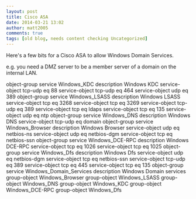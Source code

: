 ```yaml
---
layout: post
title: Cisco ASA
date: 2014-03-21 13:02
author: matt2005
comments: true
tags: [old blog, needs content checking Uncategorized]
---
```

Here's a few bits for a Cisco ASA to allow Windows Domain Services.

e.g. you need a DMZ server to be a member server of a domain on the internal LAN.

object-group service Windows_KDC
 description Windows KDC
 service-object tcp-udp eq 88
 service-object tcp-udp eq 464
 service-object udp eq 389
object-group service Windows_LSASS
 description Windows LSASS
 service-object tcp eq 3268
 service-object tcp eq 3269
 service-object tcp-udp eq 389
 service-object tcp eq ldaps
 service-object tcp eq 135
 service-object udp eq ntp
object-group service Windows_DNS
 description Windows DNS
 service-object tcp-udp eq domain
object-group service Windows_Browser
 description Windows Browser
 service-object udp eq netbios-ns
 service-object udp eq netbios-dgm
 service-object tcp eq netbios-ssn
object-group service Windows_DCE-RPC
 description Windows DCE-RPC
 service-object tcp eq 1026
 service-object tcp eq 1025
object-group service Windows_Dfs
 description Windows Dfs
 service-object udp eq netbios-dgm
 service-object tcp eq netbios-ssn
 service-object tcp-udp eq 389
 service-object tcp eq 445
 service-object tcp eq 135
object-group service Windows_Domain_Services
 description Windows Domain services
 group-object Windows_Browser
 group-object Windows_LSASS
 group-object Windows_DNS
 group-object Windows_KDC
 group-object Windows_DCE-RPC
 group-object Windows_Dfs

